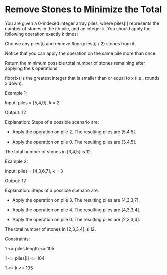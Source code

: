 # Remove Stones to Minimize the Total

You are given a 0-indexed integer array piles, where piles[i] represents the number of stones in the ith pile, and an integer k. You should apply the following operation exactly k times:

Choose any piles[i] and remove floor(piles[i] / 2) stones from it.

Notice that you can apply the operation on the same pile more than once.

Return the minimum possible total number of stones remaining after applying the k operations.

floor(x) is the greatest integer that is smaller than or equal to x (i.e., rounds x down).

 

Example 1:

Input: piles = [5,4,9], k = 2

Output: 12

Explanation: Steps of a possible scenario are:

- Apply the operation on pile 2. The resulting piles are [5,4,5].

- Apply the operation on pile 0. The resulting piles are [3,4,5].

The total number of stones in [3,4,5] is 12.

Example 2:

Input: piles = [4,3,6,7], k = 3

Output: 12

Explanation: Steps of a possible scenario are:

- Apply the operation on pile 3. The resulting piles are [4,3,3,7].

- Apply the operation on pile 4. The resulting piles are [4,3,3,4].

- Apply the operation on pile 0. The resulting piles are [2,3,3,4].

The total number of stones in [2,3,3,4] is 12.
 

Constraints:

1 <= piles.length <= 105

1 <= piles[i] <= 104

1 <= k <= 105
